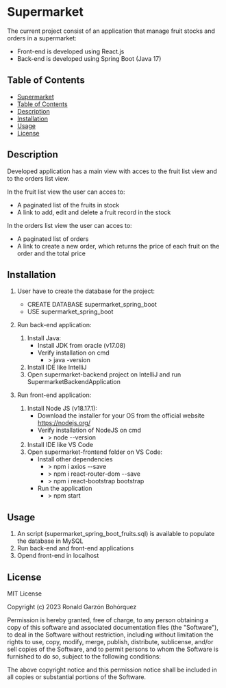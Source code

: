 # Supermarket 

The current project consist of an application that manage fruit stocks and orders in a supermarket:
- Front-end is developed using React.js
- Back-end is developed using Spring Boot (Java 17)

## Table of Contents

- [Supermarket ](#project-name)
- [Table of Contents](#table-of-contents)
- [Description](#description)
- [Installation](#installation)
- [Usage](#usage)
- [License](#license)

## Description

Developed application has a main view with acces to the fruit list view and to the orders list view.

In the fruit list view the user can acces to:
- A paginated list of the fruits in stock
- A link to add, edit and delete a fruit record in the stock

In the orders list view the user can acces to:
- A paginated list of orders
- A link to create a new order, which returns the price of each fruit on the order and the total price 

## Installation

1. User have to create the database for the project:
    - CREATE DATABASE supermarket_spring_boot
    - USE supermarket_spring_boot

2. Run back-end application:
    1. Install Java:
        - Install JDK from oracle (v17.08)
        - Verify installation on cmd 
            - \> java -version
    2. Install IDE like IntelliJ
    3. Open supermarket-backend project on IntelliJ and run SupermarketBackendApplication

3. Run front-end application:
    1. Install Node JS (v18.17.1):
        - Download the installer for your OS from the official website https://nodejs.org/
        - Verify installation of NodeJS on cmd 
            - \> node --version
    2. Install IDE like VS Code
    3. Open supermarket-frontend folder on VS Code:
        - Install other dependencies
            - \> npm i axios --save
            - \> npm i react-router-dom --save
            - \> npm i react-bootstrap bootstrap
        - Run the application 
            * \> npm start  

## Usage

1. An script (supermarket_spring_boot_fruits.sql) is available to populate the database in MySQL
2. Run back-end and front-end applications
3. Opend front-end in localhost
  
## License

MIT License

Copyright (c) 2023 Ronald Garzón Bohórquez

Permission is hereby granted, free of charge, to any person obtaining a copy
of this software and associated documentation files (the "Software"), to deal
in the Software without restriction, including without limitation the rights
to use, copy, modify, merge, publish, distribute, sublicense, and/or sell
copies of the Software, and to permit persons to whom the Software is
furnished to do so, subject to the following conditions:

The above copyright notice and this permission notice shall be included in all
copies or substantial portions of the Software.
